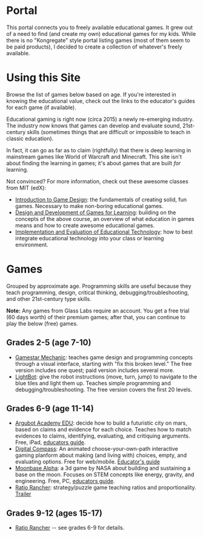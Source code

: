 # Portal

This portal connects you to freely available educational games. It grew out of a need to find (and create my own) educational games for my kids. While there is no "Kongregate" style portal listing games (most of them seem to be paid products), I decided to create a collection of whatever's freely available.

# Using this Site

Browse the list of games below based on age. If you're interested in knowing the educational value, check out the links to the educator's guides for each game (if available).

Educational gaming is right now (circa 2015) a newly re-emerging industry. The industry now knows that games can develop and evaluate sound, 21st-century skills (sometimes things that are difficult or impossible to teach in classic education).

In fact, it can go as far as to claim (rightfully) that there is deep learning in mainstream games like World of Warcraft and Minecraft. This site isn't about finding the learning in games; it's about games that are built *for* learning.

Not convinced? For more information, check out these awesome classes from MIT (edX):

- [Introduction to Game Design](https://www.edx.org/course/introduction-game-design-mitx-11-126x): the fundamentals of creating solid, fun games. Necessary to make non-boring educational games.
- [Design and Development of Games for Learning](https://www.edx.org/course/design-development-games-learning-mitx-11-127x): building on the concepts of the above course, an overview of what education in games means and how to create awesome educational games.
- [Implementation and Evaluation of Educational Technology](https://www.edx.org/course/implementation-evaluation-educational-mitx-11-133x): how to best integrate educational technology into your class or learning environment.

# Games
Grouped by approximate age. Programming skills are useful because they teach programming, design, critical thinking, debugging/troubleshooting, and other 21st-century type skills.

**Note:** Any games from Glass Labs require an account. You get a free trial (60 days worth) of their premium games; after that, you can continue to play the below (free) games.

## Grades 2-5 (age 7-10)
- [Gamestar Mechanic](https://gamestarmechanic.com/): teaches game design and programming concepts through a visual interface, starting with "fix this broken level." The free version includes one quest; paid version includes several more.
- [LightBot](https://lightbot.com/hocflash.html): give the robot instructions (move, turn, jump) to navigate to the blue tiles and light them up. Teaches simple programming and debugging/troubleshooting. The free version covers the first 20 levels.

## Grades 6-9 (age 11-14)
- [Argubot Academy EDU](https://www.glasslabgames.org/games/AA-1): decide how to build a futuristic city on mars, based on claims and evidence for each choice. Teaches how to match evidences to claims, identifying, evaluating, and critiquing arguments. Free, iPad, [educators guide](https://s3-us-west-1.amazonaws.com/playfully-games/AA-1/brochures/AAEDU+brochure.pdf).
- [Digital Compass](https://www.digitalcompass.org/): An animated choose-your-own-path interactive gaming planform about making (and living with) choices, empty, and evaluating options. Free for web/mobile. [Educator's guide](https://d2e111jq13me73.cloudfront.net/sites/default/files/uploads/landing_pages/educator_guide_093015.pdf)
- [Moonbase Alpha](http://www.nasa.gov/offices/education/programs/national/ltp/games/moonbasealpha/index.html): a 3d game by NASA about building and sustaining a base on the moon. Focuses on STEM concepts like energy, gravity, and engineering. Free, PC,  [educators guide](http://www.nasa.gov/pdf/526940main_Moonbase_Alpha_Educator_Guide_v1.pdf).
- [Ratio Rancher](https://www.glasslabgames.org/games/PRIMA): strategy/puzzle game teaching ratios and proportionality. [Trailer](https://www.youtube.com/watch?v=YmB7HZzaGWs)
 

## Grades 9-12 (ages 15-17)
- [Ratio Rancher](https://www.glasslabgames.org/games/PRIMA) -- see grades 6-9  for details.
